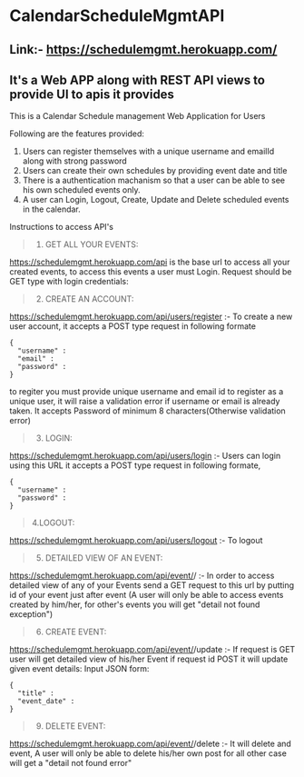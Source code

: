 # CalendarScheduleMgmtAPI

## Link:- https://schedulemgmt.herokuapp.com/

## It's a Web APP along with REST API views to provide UI to apis it provides

This is a Calendar Schedule management Web Application for Users

Following are the features provided:
1. Users can register themselves with a unique username and emailId along with strong password
2. Users can create their own schedules by providing event date and title
3. There is a authentication machanism so that a user can be able to see his own scheduled events only.
4. A user can Login, Logout, Create, Update and Delete scheduled events in the calendar.

Instructions to access API's

>1. GET ALL YOUR EVENTS:

https://schedulemgmt.herokuapp.com/api is the base url to access all your created events, to access this events a user must Login.
  Request should be GET type with login credentials: 
  
>2. CREATE AN ACCOUNT:

https://schedulemgmt.herokuapp.com/api/users/register :- To create a new user account, it accepts a POST type request in following formate
```
{
  "username" :
  "email" :
  "password" :
}
```

to regiter you must provide unique username and email id to register as a unique user, it will raise a validation error if username or email is already taken. It accepts Password of minimum 8 characters(Otherwise validation error)

>3. LOGIN:

https://schedulemgmt.herokuapp.com/api/users/login :- Users can login using this URL it accepts a POST type request in following formate,

```
{
  "username" :
  "password" :
}

```

>4.LOGOUT:

https://schedulemgmt.herokuapp.com/api/users/logout :- To logout


>5. DETAILED VIEW OF AN EVENT:

https://schedulemgmt.herokuapp.com/api/event/<id>/ :- In order to access detailed view of any of your Events send a GET request to this url by putting id of your event just after event (A user will only be able to access events created by him/her, for other's events you will get "detail not found exception")
  
>6. CREATE EVENT:

 https://schedulemgmt.herokuapp.com/api/event/<id>/update :- If request is GET user will get detailed view of his/her Event if request id POST it will update given event details:
Input JSON form:
  ```
  {
    "title" :
    "event_date" :
  }
  ```
  
>9. DELETE EVENT:

https://schedulemgmt.herokuapp.com/api/event/<id>/delete :- It will delete and event, A user will only be able to delete his/her own post for all other case will get a "detail not found error"
